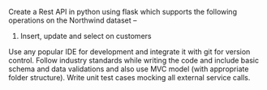 Create a Rest API in python using flask which supports the following operations on the Northwind dataset –
  1. Insert, update and select on customers

Use any popular IDE for development and integrate it with git for version control.
Follow industry standards while writing the code and include basic schema and data validations and also use MVC model (with appropriate folder structure).
Write unit test cases mocking all external service calls.
